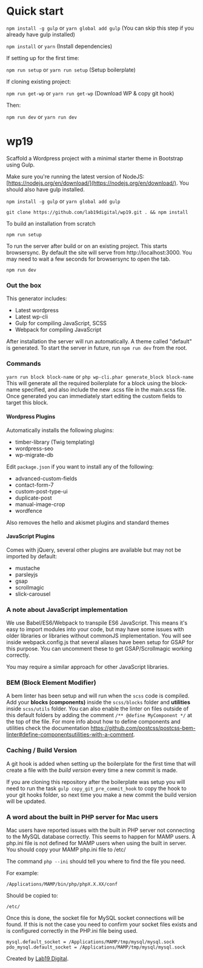 # Quick start

`npm install -g gulp` or `yarn global add gulp` (You can skip this step if you already have gulp installed)

`npm install` or `yarn` (Install dependencies)

If setting up for the first time:

`npm run setup` or `yarn run setup` (Setup boilerplate)

If cloning existing project:

`npm run get-wp` or `yarn run get-wp` (Download WP & copy git hook)

Then:

`npm run dev` or `yarn run dev`

# wp19

Scaffold a Wordpress project with a minimal starter theme in Bootstrap using Gulp.

Make sure you're running the latest version of NodeJS: [https://nodejs.org/en/download/](https://nodejs.org/en/download/). You should also have gulp installed.

  `npm install -g gulp` or `yarn global add gulp`
  
  `git clone https://github.com/lab19digital/wp19.git . && npm install`

To build an installation from scratch

  `npm run setup`

To run the server after build or on an existing project. This starts browsersync. By default the site will serve from http://localhost:3000. You may need to wait a few seconds for browsersync to open the tab.

  `npm run dev`

### Out the box

This generator includes:

* Latest wordpress
* Latest wp-cli
* Gulp for compiling JavaScript, SCSS
* Webpack for compiling JavaScript

After installation the server will run automatically. A theme called "default" is generated. To start the server in future, run `npm run dev` from the root.

### Commands
`yarn run block block-name` or  `php wp-cli.phar generate_block block-name`
This will generate all the required boilerplate for a block using the block-name specified, and also include the new .scss file in the main.scss file. Once generated you can immediately start editing the custom fields to target this block. 


#### Wordpress Plugins

Automatically installs the following plugins:

* timber-library (Twig templating)
* wordpress-seo
* wp-migrate-db

Edit `package.json` if you want to install any of the following:

* advanced-custom-fields
* contact-form-7
* custom-post-type-ui
* duplicate-post
* manual-image-crop
* wordfence

Also removes the hello and akismet plugins and standard themes

#### JavaScript Plugins

Comes with jQuery, several other plugins are available but may not be imported by default:
- mustache
- parsleyjs
- gsap
- scrollmagic
- slick-carousel

### A note about JavaScript implementation

We use Babel/ES6/Webpack to transpile ES6 JavaScript. This means it's easy to import modules
into your code, but may have some issues with older libraries or libraries without commonJS
implementation. You will see inside webpack.config.js that several aliases have been setup
for GSAP for this purpose. You can uncomment these to get GSAP/Scrollmagic working correctly.

You may require a similar approach for other JavaScript libraries.

### BEM (Block Element Modifier)

A bem linter has been setup and will run when the `scss` code is compiled. Add your **blocks (components)** inside the `scss/blocks` folder and **utilities** inside `scss/utils` folder. You can also enable the linter on files outside of this default folders by adding the comment `/** @define MyComponent */` at the top of the file. For more info about how to define components and utilities check the documentation https://github.com/postcss/postcss-bem-linter#define-componentsutilities-with-a-comment.

### Caching / Build Version

A git hook is added when setting up the boilerplate for the first time that will create a file with the _build version_ every time a new commit is made.

If you are cloning this repository after the boilerplate was setup you will need to run the task `gulp copy_git_pre_commit_hook` to copy the hook to your git hooks folder, so next time you make a new commit the build version will be updated.

### A word about the built in PHP server for Mac users

Mac users have reported issues with the built in PHP server not connecting to the MySQL database correctly.
This seems to happen for MAMP users. A php.ini file is not defined for MAMP users when using the built
in server. You should copy your MAMP php.ini file to /etc/

The command `php --ini` should tell you where to find the file you need.

For example:

  `/Applications/MAMP/bin/php/phpX.X.XX/conf`

Should be copied to:

  `/etc/`

Once this is done, the socket file for MySQL socket connections will be found. If this is not the case
you need to confirm your socket files exists and is configured correctly in the PHP.ini file being used.

  `mysql.default_socket = /Applications/MAMP/tmp/mysql/mysql.sock`
  `pdo_mysql.default_socket = /Applications/MAMP/tmp/mysql/mysql.sock`

Created by <a href="https://lab19.dev/" target="_blank">Lab19 Digital</a>.
